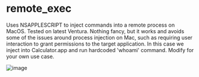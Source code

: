 # remote_exec

Uses NSAPPLESCRIPT to inject commands into a remote process on MacOS. Tested on latest Ventura. Nothing fancy, but it works and avoids some of the issues around process injection on Mac, such as requiring user interaction to grant permissions to the target application. In this case we inject into Calculator.app and run hardcoded 'whoami' command. Modify for your own use case.

![image](https://user-images.githubusercontent.com/105792760/220698925-6d4b6a18-7580-464c-8951-6aceeae4393e.png)

